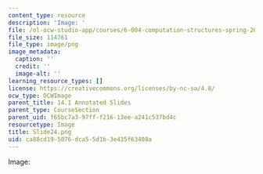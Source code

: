 ```yaml
---
content_type: resource
description: 'Image: '
file: /ol-ocw-studio-app/courses/6-004-computation-structures-spring-2017/ca88cd195076dca55d1b3e435f63408a_Slide24.png
file_size: 114761
file_type: image/png
image_metadata:
  caption: ''
  credit: ''
  image-alt: ''
learning_resource_types: []
license: https://creativecommons.org/licenses/by-nc-sa/4.0/
ocw_type: OCWImage
parent_title: 14.1 Annotated Slides
parent_type: CourseSection
parent_uid: f65bc7a3-97ff-f216-13ee-a241c537bd4c
resourcetype: Image
title: Slide24.png
uid: ca88cd19-5076-dca5-5d1b-3e435f63408a
---
```

Image: 
